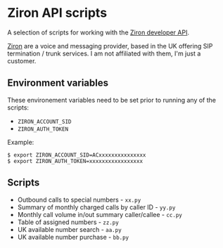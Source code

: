 # Ziron API scripts

A selection of scripts for working with the [Ziron developer API](https://zironuk.atlassian.net/wiki/spaces/docs/pages/524317/Overview).

[Ziron](https://www.ziron.com/) are a voice and messaging provider, based in the UK offering SIP termination / trunk services. I am not affiliated with them, I'm just a customer.

## Environment variables

These environement variables need to be set prior to running any of the scripts:

* `ZIRON_ACCOUNT_SID`
* `ZIRON_AUTH_TOKEN`

Example:

```
$ export ZIRON_ACCOUNT_SID=ACxxxxxxxxxxxxxxx
$ export ZIRON_AUTH_TOKEN=xxxxxxxxxxxxxxxxx
```


## Scripts

* Outbound calls to special numbers - `xx.py`
* Summary of monthly charged calls by caller ID - `yy.py`
* Monthly call volume in/out summary caller/callee - `cc.py`
* Table of assigned numbers - `zz.py`
* UK available number search - `aa.py`
* UK available number purchase - `bb.py`
